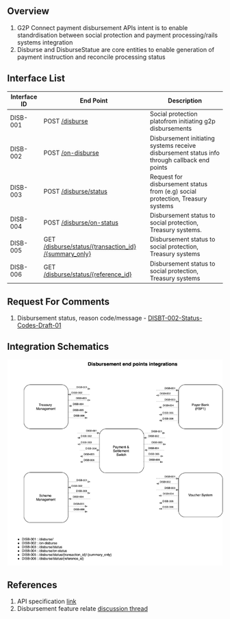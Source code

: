 ## Overview
1. G2P Connect payment disbursement APIs intent is to enable standrdisation between social protection and payment processing/rails systems integration
2. Disburse and DisburseStatue are core entities to enable generation of payment instruction and reconcile processing status 


## Interface List

| Interface ID   | End Point | Description | 
| -------------- | --------- | ----------- |
| DISB-001 | POST [/disburse](https://g2p-connect.github.io/specs/dist/g2p-disburse.html#operation/post_g2p_disburse) |  Social protection platofrom initiating g2p disbursements | 
| DISB-002 | POST [/on-disburse](https://g2p-connect.github.io/specs/dist/g2p-disburse.html#operation/post_g2p_on-disburse) | Disbursement initiating systems receive disbursement status info through callback end points| 
| DISB-003 | POST [/disburse/status](https://g2p-connect.github.io/specs/dist/g2p-disburse.html#operation/post_g2p_disburse_status) | Request for disbursement status from (e.g) social protection, Treasury systems | 
| DISB-004 | POST [/disburse/on-status](https://g2p-connect.github.io/specs/dist/g2p-disburse.html#operation/post_g2p_disburse_on-status) | Disbursement status to social protection, Treasury systems. | 
| DISB-005 | GET [/disburse/status/{transaction_id} /{summary_only}](https://g2p-connect.github.io/specs/dist/g2p-disburse.html#operation/get_g2p_disburse_status_by_msg_id) | Disbursement status to social protection, Treasury systems | 
| DISB-006 | GET [/disburse/status/{reference_id}](https://g2p-connect.github.io/specs/dist/g2p-disburse.html#operation/get_g2p_disburse_status_by_req_id) | Disbursement status to social protection, Treasury systems | 

## Request For Comments
1. Disbursement status, reason code/message - [DISBT-002-Status-Codes-Draft-01](https://github.com/G2P-Connect/specs/blob/draft/docs/rfc/specs-draft/DISBT-002-Status-Codes-Draft-01.md)

## Integration Schematics
![](./images/draw.io/interface-disb.drawio.png)

## References
1. API specification [link](https://g2p-connect.github.io/specs/dist/g2p-disburse.html)
2. Disbursement feature relate [discussion thread](https://github.com/G2P-Connect/.github/discussions/15)